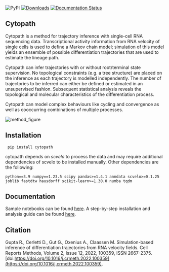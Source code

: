 ![PyPI](https://img.shields.io/pypi/v/cytopath?color=informational) [![Downloads](https://pepy.tech/badge/cytopath)](https://pepy.tech/project/cytopath) [![Documentation Status](https://readthedocs.org/projects/cytopath/badge/?version=latest)](https://cytopath.readthedocs.io/en/latest/?badge=latest)

## Cytopath
Cytopath is a method for trajectory inference with single-cell RNA sequencing data. Transcriptional activity information from RNA velocity of single cells is used to define a Markov chain model; simulation of this model yields an ensemble of possible differentiation trajectories that are used to estimate the lineage path.

Cytopath can infer trajectories with or without root/terminal state supervision. No topological constraints (e.g. a tree structure) are placed on the inference as each trajectory is modelled independently. The number of trajectories to be inferred can either be defined or estimated in an unsupervised fashion. Subsequent statistical analysis reveals the topological and molecular characteristics of the differentiation process. 

Cytopath can model complex behaviours like cycling and convergence as well as cooccurring combinations of multiple processes.

![method_figure](https://user-images.githubusercontent.com/25486108/166925895-25fde8d1-c25f-4927-93ad-0331871ef319.png)

## Installation
``` pip install cytopath```

cytopath depends on *scvelo* to process the data and may require additional dependencies of scvelo to be installed manually. Other dependencies are the following:
```
python==3.9 numpy==1.23.5 scipy pandas>=1.4.1 anndata scvelo>=0.1.25 joblib fastdtw hausdorff scikit-learn>=1.30.0 numba tqdm
```
## Documentation
Sample notebooks can be found [here](https://github.com/aron0093/cytopath-notebooks). A step-by-step installation and analysis guide can be found [here](https://cytopath.readthedocs.io/en/latest/).

## Citation

Gupta R., Cerletti D., Gut G., Oxenius A., Claassen M. Simulation-based inference of differentiation trajectories from RNA velocity fields. Cell Reports Methods,
Volume 2, Issue 12, 2022, 100359, ISSN 2667-2375. [doi:https://doi.org/10.1016/j.crmeth.2022.100359](https://doi.org/10.1016/j.crmeth.2022.100359).





